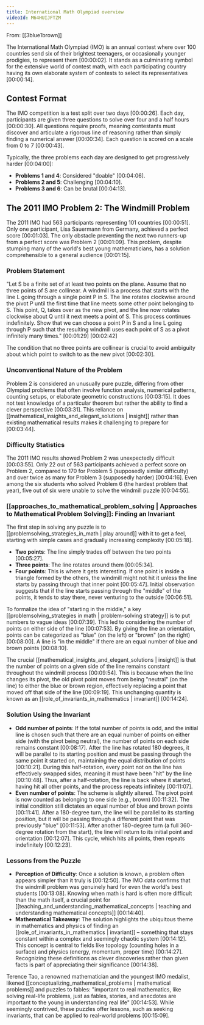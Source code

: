 ```yaml
---
title: International Math Olympiad overview
videoId: M64HUIJFTZM
---
```


From: [[3blue1brown]] <br/> 

The International Math Olympiad (IMO) is an annual contest where over 100 countries send six of their brightest teenagers, or occasionally younger prodigies, to represent them <a class="yt-timestamp" data-t="00:00:02">[00:00:02]</a>. It stands as a culminating symbol for the extensive world of contest math, with each participating country having its own elaborate system of contests to select its representatives <a class="yt-timestamp" data-t="00:00:14">[00:00:14]</a>.

## Contest Format

The IMO competition is a test split over two days <a class="yt-timestamp" data-t="00:00:26">[00:00:26]</a>. Each day, participants are given three questions to solve over four and a half hours <a class="yt-timestamp" data-t="00:00:30">[00:00:30]</a>. All questions require proofs, meaning contestants must discover and articulate a rigorous line of reasoning rather than simply finding a numerical answer <a class="yt-timestamp" data-t="00:00:34">[00:00:34]</a>. Each question is scored on a scale from 0 to 7 <a class="yt-timestamp" data-t="00:00:43">[00:00:43]</a>.

Typically, the three problems each day are designed to get progressively harder <a class="yt-timestamp" data-t="00:04:00">[00:04:00]</a>:
*   **Problems 1 and 4**: Considered "doable" <a class="yt-timestamp" data-t="00:04:06">[00:04:06]</a>.
*   **Problems 2 and 5**: Challenging <a class="yt-timestamp" data-t="00:04:10">[00:04:10]</a>.
*   **Problems 3 and 6**: Can be brutal <a class="yt-timestamp" data-t="00:04:13">[00:04:13]</a>.

## The 2011 IMO Problem 2: The Windmill Problem

The 2011 IMO had 563 participants representing 101 countries <a class="yt-timestamp" data-t="00:00:51">[00:00:51]</a>. Only one participant, Lisa Sauermann from Germany, achieved a perfect score <a class="yt-timestamp" data-t="00:01:03">[00:01:03]</a>. The only obstacle preventing the next two runners-up from a perfect score was Problem 2 <a class="yt-timestamp" data-t="00:01:09">[00:01:09]</a>. This problem, despite stumping many of the world's best young mathematicians, has a solution comprehensible to a general audience <a class="yt-timestamp" data-t="00:01:15">[00:01:15]</a>.

### Problem Statement

"Let S be a finite set of at least two points on the plane. Assume that no three points of S are collinear. A windmill is a process that starts with the line L going through a single point P in S. The line rotates clockwise around the pivot P until the first time that line meets some other point belonging to S. This point, Q, takes over as the new pivot, and the line now rotates clockwise about Q until it next meets a point of S. This process continues indefinitely. Show that we can choose a point P in S and a line L going through P such that the resulting windmill uses each point of S as a pivot infinitely many times." <a class="yt-timestamp" data-t="00:01:29">[00:01:29]</a> <a class="yt-timestamp" data-t="00:02:42">[00:02:42]</a>

The condition that no three points are collinear is crucial to avoid ambiguity about which point to switch to as the new pivot <a class="yt-timestamp" data-t="00:02:30">[00:02:30]</a>.

### Unconventional Nature of the Problem

Problem 2 is considered an unusually pure puzzle, differing from other Olympiad problems that often involve function analysis, numerical patterns, counting setups, or elaborate geometric constructions <a class="yt-timestamp" data-t="00:03:15">[00:03:15]</a>. It does not test knowledge of a particular theorem but rather the ability to find a clever perspective <a class="yt-timestamp" data-t="00:03:31">[00:03:31]</a>. This reliance on [[mathematical_insights_and_elegant_solutions | insight]] rather than existing mathematical results makes it challenging to prepare for <a class="yt-timestamp" data-t="00:03:44">[00:03:44]</a>.

### Difficulty Statistics

The 2011 IMO results showed Problem 2 was unexpectedly difficult <a class="yt-timestamp" data-t="00:03:55">[00:03:55]</a>. Only 22 out of 563 participants achieved a perfect score on Problem 2, compared to 170 for Problem 5 (supposedly similar difficulty) and over twice as many for Problem 3 (supposedly harder) <a class="yt-timestamp" data-t="00:04:16">[00:04:16]</a>. Even among the six students who solved Problem 6 (the hardest problem that year), five out of six were unable to solve the windmill puzzle <a class="yt-timestamp" data-t="00:04:55">[00:04:55]</a>.

### [[approaches_to_mathematical_problem_solving | Approaches to Mathematical Problem Solving]]: Finding an Invariant

The first step in solving any puzzle is to [[problemsolving_strategies_in_math | play around]] with it to get a feel, starting with simple cases and gradually increasing complexity <a class="yt-timestamp" data-t="00:05:18">[00:05:18]</a>.
*   **Two points**: The line simply trades off between the two points <a class="yt-timestamp" data-t="00:05:27">[00:05:27]</a>.
*   **Three points**: The line rotates around them <a class="yt-timestamp" data-t="00:05:34">[00:05:34]</a>.
*   **Four points**: This is where it gets interesting. If one point is inside a triangle formed by the others, the windmill might not hit it unless the line starts by passing through that inner point <a class="yt-timestamp" data-t="00:05:47">[00:05:47]</a>. Initial observation suggests that if the line starts passing through the "middle" of the points, it tends to stay there, never venturing to the outside <a class="yt-timestamp" data-t="00:06:51">[00:06:51]</a>.

To formalize the idea of "starting in the middle," a key [[problemsolving_strategies in math | problem-solving strategy]] is to put numbers to vague ideas <a class="yt-timestamp" data-t="00:07:39">[00:07:39]</a>. This led to considering the number of points on either side of the line <a class="yt-timestamp" data-t="00:07:53">[00:07:53]</a>. By giving the line an orientation, points can be categorized as "blue" (on the left) or "brown" (on the right) <a class="yt-timestamp" data-t="00:08:00">[00:08:00]</a>. A line is "in the middle" if there are an equal number of blue and brown points <a class="yt-timestamp" data-t="00:08:10">[00:08:10]</a>.

The crucial [[mathematical_insights_and_elegant_solutions | insight]] is that the number of points on a given side of the line remains constant throughout the windmill process <a class="yt-timestamp" data-t="00:09:54">[00:09:54]</a>. This is because when the line changes its pivot, the old pivot point moves from being "neutral" (on the line) to either the blue or brown region, effectively replacing a point that moved off that side of the line <a class="yt-timestamp" data-t="00:09:19">[00:09:19]</a>. This unchanging quantity is known as an [[role_of_invariants_in_mathematics | invariant]] <a class="yt-timestamp" data-t="00:14:24">[00:14:24]</a>.

### Solution Using the Invariant

*   **Odd number of points**: If the total number of points is odd, and the initial line is chosen such that there are an equal number of points on either side (with the pivot being neutral), the number of points on each side remains constant <a class="yt-timestamp" data-t="00:08:17">[00:08:17]</a>. After the line has rotated 180 degrees, it will be parallel to its starting position and must be passing through the same point it started on, maintaining the equal distribution of points <a class="yt-timestamp" data-t="00:10:21">[00:10:21]</a>. During this half-rotation, every point not on the line has effectively swapped sides, meaning it must have been "hit" by the line <a class="yt-timestamp" data-t="00:10:48">[00:10:48]</a>. Thus, after a half-rotation, the line is back where it started, having hit all other points, and the process repeats infinitely <a class="yt-timestamp" data-t="00:11:07">[00:11:07]</a>.
*   **Even number of points**: The scheme is slightly altered. The pivot point is now counted as belonging to one side (e.g., brown) <a class="yt-timestamp" data-t="00:11:32">[00:11:32]</a>. The initial condition still dictates an equal number of blue and brown points <a class="yt-timestamp" data-t="00:11:41">[00:11:41]</a>. After a 180-degree turn, the line will be parallel to its starting position, but it will be passing through a different point that was previously "blue" <a class="yt-timestamp" data-t="00:11:53">[00:11:53]</a>. After another 180-degree turn (a full 360-degree rotation from the start), the line will return to its initial point and orientation <a class="yt-timestamp" data-t="00:12:07">[00:12:07]</a>. This cycle, which hits all points, then repeats indefinitely <a class="yt-timestamp" data-t="00:12:23">[00:12:23]</a>.

### Lessons from the Puzzle

*   **Perception of Difficulty**: Once a solution is known, a problem often appears simpler than it truly is <a class="yt-timestamp" data-t="00:12:50">[00:12:50]</a>. The IMO data confirms that the windmill problem was genuinely hard for even the world's best students <a class="yt-timestamp" data-t="00:13:08">[00:13:08]</a>. Knowing when math is hard is often more difficult than the math itself, a crucial point for [[teaching_and_understanding_mathematical_concepts | teaching and understanding mathematical concepts]] <a class="yt-timestamp" data-t="00:14:40">[00:14:40]</a>.
*   **Mathematical Takeaway**: The solution highlights the ubiquitous theme in mathematics and physics of finding an [[role_of_invariants_in_mathematics | invariant]] – something that stays constant within a complex and seemingly chaotic system <a class="yt-timestamp" data-t="00:14:12">[00:14:12]</a>. This concept is central to fields like topology (counting holes in a surface) and physics (energy, momentum, proper time) <a class="yt-timestamp" data-t="00:14:27">[00:14:27]</a>. Recognizing these definitions as clever discoveries rather than given facts is part of appreciating their significance <a class="yt-timestamp" data-t="00:14:38">[00:14:38]</a>.

Terence Tao, a renowned mathematician and the youngest IMO medalist, likened [[conceptualizing_mathematical_problems | mathematical problems]] and puzzles to fables: "important to real mathematics, like solving real-life problems, just as fables, stories, and anecdotes are important to the young in understanding real life" <a class="yt-timestamp" data-t="00:14:53">[00:14:53]</a>. While seemingly contrived, these puzzles offer lessons, such as seeking invariants, that can be applied to real-world problems <a class="yt-timestamp" data-t="00:15:09">[00:15:09]</a>.
